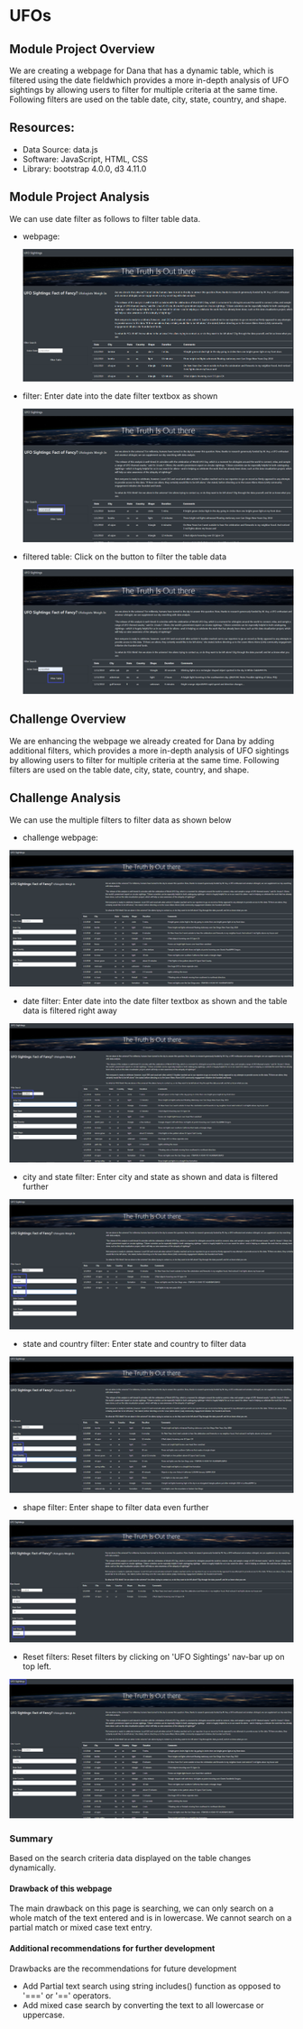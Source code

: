 # UFOs

## Module Project Overview

We are creating a webpage for Dana that has a dynamic table, which is filtered using the date fieldwhich provides a more in-depth analysis of UFO sightings by allowing users to filter for multiple criteria at the same time. Following filters are used on the table date, city, state, country, and shape.

## Resources:
  - Data Source: data.js
  - Software: JavaScript, HTML, CSS
  - Library: bootstrap 4.0.0, d3 4.11.0

## Module Project Analysis

  We can use date filter as follows to filter table data.

  - webpage:
  
    !["module webpage"](./static/images/module_webpage.png "module webpage")

  - filter:
    Enter date into the date filter textbox as shown 
    
    !["module webpage filter"](./static/images/module_webpage_filter.png "module webpage filter")
  
  - filtered table:
    Click on the button to filter the table data
    
    !["module webpage filtered data"](./static/images/module_webpage_filtered_data.png "module webpage filtered data")
  

## Challenge Overview

We are enhancing the webpage we already created for Dana by adding additional filters, which provides a more in-depth analysis of UFO sightings by allowing users to filter for multiple criteria at the same time. Following filters are used on the table date, city, state, country, and shape.

## Challenge Analysis

  We can use the multiple filters to filter data as shown below
  
  - challenge webpage:
  
  !["challenge webpage"](./static/images/challenge_webpage.png "challenge webpage")
  
  - date filter:
    Enter date into the date filter textbox as shown and the table data is filtered right away
  
  !["date filter"](./static/images/challenge_webpage_filter_date.png "date filter")
  
  - city and state filter:
    Enter city and state as shown and data is filtered further
  
  !["city state filter"](./static/images/challenge_webpage_filter_city.png "city state filter")
  
  - state and country filter:
    Enter state and country to filter data
  
  !["state country filter"](./static/images/challenge_webpage_filter_state.png "state country filter")
  
  - shape filter:
    Enter shape to filter data even further
  
  !["shape filter"](./static/images/challenge_webpage_filter_shape.png "shape filter")
  
  - Reset filters:
    Reset filters by clicking on 'UFO Sightings' nav-bar up on top left.
  
  !["Reset"](./static/images/challenge_webpage_clear.png "reset filters")
  

### Summary

Based on the search criteria data displayed on the table changes dynamically.

#### Drawback of this webpage
The main drawback on this page is searching, we can only search on a whole match of the text entered and is in lowercase. We cannot search on a partial match or mixed case text entry.

#### Additional recommendations for further development

  Drawbacks are the recommendations for future development
  - Add Partial text search using string includes() function as opposed to '===' or '==' operators.
  - Add mixed case search by converting the text to all lowercase or uppercase.